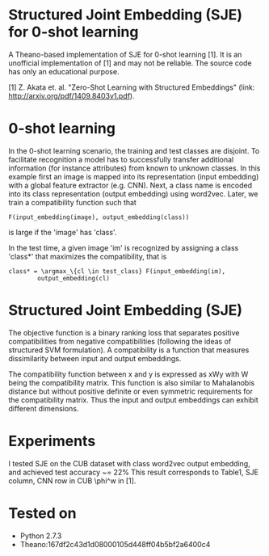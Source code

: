 # Structured Joint Embedding (SJE) for 0-shot learning
A Theano-based implementation of SJE for 0-shot learning [1].
It is an unofficial implementation of [1] and may not be reliable.
The source code has only an educational purpose.

[1] Z. Akata et. al. "Zero-Shot Learning with Structured Embeddings"
(link: http://arxiv.org/pdf/1409.8403v1.pdf).

# 0-shot learning
In the 0-shot learning scenario, the training and test classes are 
disjoint. To facilitate recognition a model has to successfully transfer
additional information (for instance attributes) from known to unknown classes.
In this example first an image is mapped into its representation 
(input embedding) with a global feature extractor (e.g. CNN). Next, 
a class name is encoded into its class representation
(output embedding) using word2vec. Later, we train a compatibility
function such that 
```
F(input_embedding(image), output_embedding(class)) 
```
is large if the 'image' has 'class'. 

In the test time, a given image 'im' is recognized by assigning a class 'class*'
that maximizes the compatibility, that is
```
class* = \argmax_\{cl \in test_class} F(input_embedding(im),
        output_embedding(cl)
```

# Structured Joint Embedding (SJE)
The objective function is a binary ranking loss that separates positive
compatibilities from negative compatibilities 
(following the ideas of structured SVM formulation).
A compatibility is a function that measures dissimilarity between
input and output embeddings. 

The compatibility function between x and y is expressed as xWy with
W being the compatibility matrix. This function is also  similar to 
Mahalanobis distance but without positive definite or even symmetric 
requirements for the compatibility matrix.
Thus the input and output embeddings can exhibit different dimensions.

# Experiments
I tested SJE on the CUB dataset with class word2vec output embedding,
and achieved test accuracy ~= 22% 
This result corresponds to Table1, SJE column, CNN row in CUB \phi^w in [1].

# Tested on
 * Python 2.7.3
 * Theano:167df2c43d1d08000105d448ff04b5bf2a6400c4
